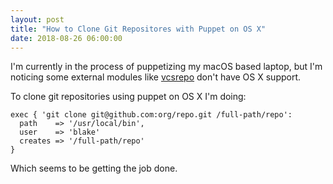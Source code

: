 ```yaml
---
layout: post
title: "How to Clone Git Repositores with Puppet on OS X"
date: 2018-08-26 06:00:00
---
```


I'm currently in the process of puppetizing my macOS based laptop, but I'm
noticing some external modules like [vcsrepo][vcs] don't have OS X support.

To clone git repositories using puppet on OS X I'm doing:

```
exec { 'git clone git@github.com:org/repo.git /full-path/repo':
  path    => '/usr/local/bin',
  user    => 'blake'
  creates => '/full-path/repo'
}
```

Which seems to be getting the job done.

[vcs]: https://blog.blakeerickson.com/how-to-clone-git-repositories-with-puppet
